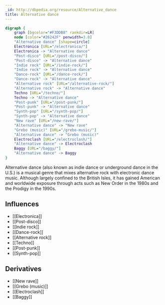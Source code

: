 ```yaml
---
_id: http://dbpedia.org/resource/Alternative_dance
title: Alternative dance
---
```


```dot
digraph {
	graph [bgcolor="#F3DDB8" rankdir=LR]
	node [color="#26242F" penwidth=3.0]
	"Alternative dance" [shape=circle]
	Electronica [URL="/electronica/"]
	Electronica -> "Alternative dance"
	"Post-disco" [URL="/post-disco/"]
	"Post-disco" -> "Alternative dance"
	"Indie rock" [URL="/indie-rock/"]
	"Indie rock" -> "Alternative dance"
	"Dance-rock" [URL="/dance-rock/"]
	"Dance-rock" -> "Alternative dance"
	"Alternative rock" [URL="/alternative-rock/"]
	"Alternative rock" -> "Alternative dance"
	Techno [URL="/techno/"]
	Techno -> "Alternative dance"
	"Post-punk" [URL="/post-punk/"]
	"Post-punk" -> "Alternative dance"
	"Synth-pop" [URL="/synth-pop/"]
	"Synth-pop" -> "Alternative dance"
	"New rave" [URL="/new-rave/"]
	"Alternative dance" -> "New rave"
	"Grebo (music)" [URL="/grebo-music/"]
	"Alternative dance" -> "Grebo (music)"
	Electroclash [URL="/electroclash/"]
	"Alternative dance" -> Electroclash
	Baggy [URL="/baggy/"]
	"Alternative dance" -> Baggy
}
```

Alternative dance (also known as indie dance or underground dance in the U.S.) is a musical genre that mixes alternative rock with electronic dance music. Although largely confined to the British Isles, it has gained American and worldwide exposure through acts such as New Order in the 1980s and the Prodigy in the 1990s.

## Influences

- [[Electronica]]
- [[Post-disco]]
- [[Indie rock]]
- [[Dance-rock]]
- [[Alternative rock]]
- [[Techno]]
- [[Post-punk]]
- [[Synth-pop]]

## Derivatives

- [[New rave]]
- [[Grebo (music)]]
- [[Electroclash]]
- [[Baggy]]

